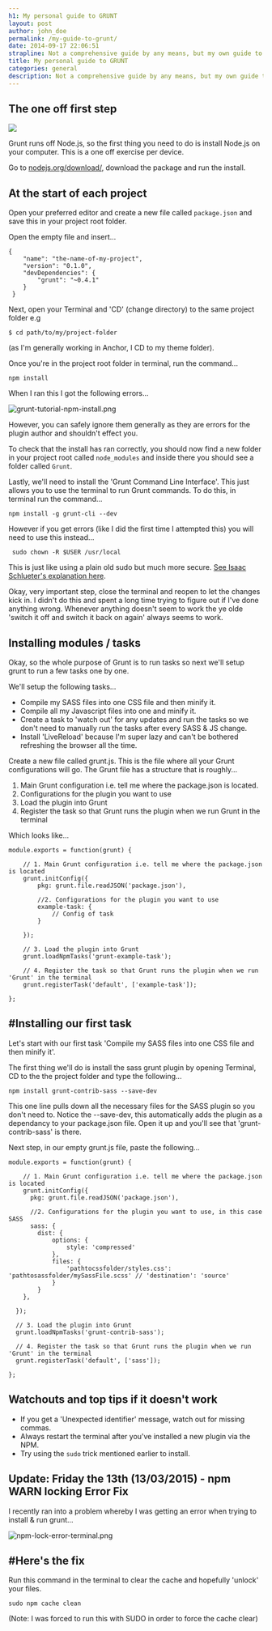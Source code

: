 ```yaml
---
h1: My personal guide to GRUNT
layout: post
author: john_doe
permalink: /my-guide-to-grunt/
date: 2014-09-17 22:06:51
strapline: Not a comprehensive guide by any means, but my own guide to using GRUNT...
title: My personal guide to GRUNT
categories: general
description: Not a comprehensive guide by any means, but my own guide to using GRUNT...
---
```

## The one off first step

![](/assets/img/uploads/client-logo.png)

Grunt runs off Node.js, so the first thing you need to do is install Node.js on your computer. This is a one off exercise per device.

Go to [nodejs.org/download/](http://nodejs.org/download/), download the package and run the install.

## At the start of each project

Open your preferred editor and create a new file called `package.json` and save this in your project root folder.

Open the empty file and insert...

```
{
    "name": "the-name-of-my-project",
    "version": "0.1.0",
    "devDependencies": {
        "grunt": "~0.4.1"
    }
 }
```

Next, open your Terminal and 'CD' (change directory) to the same project folder e.g 

```
$ cd path/to/my/project-folder
```

(as I'm generally working in Anchor, I CD to my theme folder).

Once you're in the project root folder in terminal, run the command...

```
npm install
```

When I ran this I got the following errors...

![grunt-tutorial-npm-install.png](/images/temp-content/grunt-tutorial-npm-install.png)

However, you can safely ignore them generally as they are errors for the plugin author and shouldn't effect you.

To check that the install has ran correctly, you should now find a new folder in your project root called `node_modules` and inside there you should see a folder called `Grunt`.

Lastly, we'll need to install the 'Grunt Command Line Interface'. This just allows you to use the terminal to run Grunt commands. To do this, in terminal run the command...

```
npm install -g grunt-cli --dev
```

However if you get errors (like I did the first time I attempted this) you will need to use this instead...

```
 sudo chown -R $USER /usr/local
```

This is just like using a plain old sudo but much more secure. [See Isaac Schlueter's explanation here](http://foohack.com/2010/08/intro-to-npm/#what_no_sudo).

Okay, very important step, close the terminal and reopen to let the changes kick in. I didn't do this and spent a long time trying to figure out if I've done anything wrong. Whenever anything doesn't seem to work the ye olde 'switch it off and switch it back on again' always seems to work.

## Installing modules / tasks

Okay, so the whole purpose of Grunt is to run tasks so next we'll setup grunt to run a few tasks one by one.

We'll setup the following tasks...

* Compile my SASS files into one CSS file and then minify it.
* Compile all my Javascript files into one and minify it.
* Create a task to 'watch out' for any updates and run the tasks so we don't need to manually run the tasks after every SASS & JS change.
* Install 'LiveReload' because I'm super lazy and can't be bothered refreshing the browser all the time.

Create a new file called grunt.js. This is the file where all your Grunt configurations will go. The Grunt file has a structure that is roughly...

1. Main Grunt configuration i.e. tell me where the package.json is located.
2. Configurations for the plugin you want to use
3. Load the plugin into Grunt
4. Register the task so that Grunt runs the plugin when we run Grunt in the terminal 

Which looks like...

```
module.exports = function(grunt) {

    // 1. Main Grunt configuration i.e. tell me where the package.json is located
    grunt.initConfig({
        pkg: grunt.file.readJSON('package.json'),

        //2. Configurations for the plugin you want to use
        example-task: {
            // Config of task
        }

    });

    // 3. Load the plugin into Grunt
    grunt.loadNpmTasks('grunt-example-task');

    // 4. Register the task so that Grunt runs the plugin when we run 'Grunt' in the terminal 
    grunt.registerTask('default', ['example-task']);

};
```

## \#Installing our first task

Let's start with our first task 'Compile my SASS files into one CSS file and then minify it'.

The first thing we'll do is install the sass grunt plugin by opening Terminal, CD to the the project folder and type the following...

```
npm install grunt-contrib-sass --save-dev
```

This one line pulls down all the necessary files for the SASS plugin so you don't need to. Notice the --save-dev, this automatically adds the plugin as a dependancy to your package.json file. Open it up and you'll see that 'grunt-contrib-sass' is there.

Next step, in our empty grunt.js file, paste the following...

```
module.exports = function(grunt) {

    // 1. Main Grunt configuration i.e. tell me where the package.json is located
    grunt.initConfig({
      pkg: grunt.file.readJSON('package.json'),

      //2. Configurations for the plugin you want to use, in this case SASS
      sass: {
	    dist: {
	        options: {
	            style: 'compressed'
	        },
	        files: {
	            'pathtocssfolder/styles.css': 'pathtosassfolder/mySassFile.scss' // 'destination': 'source'
	        }
	    } 
	},

  });

  // 3. Load the plugin into Grunt
  grunt.loadNpmTasks('grunt-contrib-sass');

  // 4. Register the task so that Grunt runs the plugin when we run 'Grunt' in the terminal 
  grunt.registerTask('default', ['sass']);

};
```

## Watchouts and top tips if it doesn't work

* If you get a 'Unexpected identifier' message, watch out for missing commas.
* Always restart the terminal after you've installed a new plugin via the NPM.
* Try using the `sudo` trick mentioned earlier to install.

## Update: Friday the 13th (13/03/2015) - npm WARN locking Error Fix

I recently ran into a problem whereby I was getting an error when trying to install & run grunt...

![npm-lock-error-terminal.png](/images/temp-content/npm-lock-error-terminal.png)

## \#Here's the fix

Run this command in the terminal to clear the cache and hopefully 'unlock' your files.

```
sudo npm cache clean
```

(Note: I was forced to run this with SUDO in order to force the cache clear)